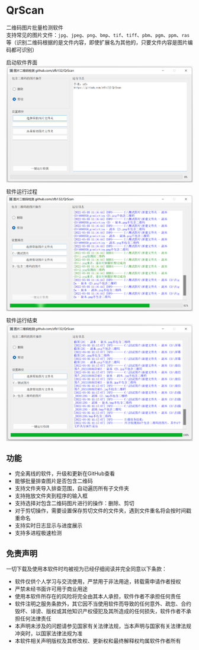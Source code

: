 # QrScan
二维码图片批量检测软件  
支持常见的图片文件：`jpg`、`jpeg`、`png`、`bmp`、`tif`、`tiff`、`pbm`、`pgm`、`ppm`、`ras`等（识别二维码根据的是文件内容，即使扩展名为其他的，只要文件内容是图片编码都可识别）  

启动软件界面  
<img src="docs/startup.png" alt="启动软件界面" align=center />  
  
软件运行过程  
<img src="docs/progress.png" alt="软件运行过程" align=center />  

软件运行结束  
<img src="docs/result.png" alt="软件运行结束" align=center />  

## 功能
* 完全离线的软件，升级和更新在GitHub查看
* 能够批量排查图片是否包含二维码
* 支持文件夹导入排查范围，自动遍历所有子文件夹
* 支持拖放文件夹到程序的输入框
* 支持选择对包含二维码图片进行的操作：删除、剪切
* 对于剪切操作，需要设置保存剪切文件的文件夹，遇到文件重名将会按时间戳重命名
* 支持实时日志显示与进度展示
* 支持多进程极速检测

## 免责声明
一切下载及使用本软件时均被视为已经仔细阅读并完全同意以下条款：  
* 软件仅供个人学习与交流使用，严禁用于非法用途，转载需申请作者授权
* 严禁未经书面许可用于商业用途
* 使用本软件所存在的风险将完全由其本人承担，软件作者不承担任何责任
* 软件注明之服务条款外，其它因不当使用软件而导致的任何意外、疏忽、合约毁坏、诽谤、版权或其他知识产权侵犯及其所造成的任何损失，软件作者不承担任何法律责任
* 本声明未涉及的问题请参见国家有关法律法规，当本声明与国家有关法律法规冲突时，以国家法律法规为准
* 本软件相关声明版权及其修改权、更新权和最终解释权均属软件作者所有